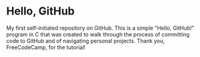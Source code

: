 # Hello, GitHub

My first self-initiated repository on GitHub. This is a simple "Hello, GitHub!" program in C that was created to walk through the process of committing code to GitHub and of navigating personal projects. Thank you, FreeCodeCamp, for the tutorial!
